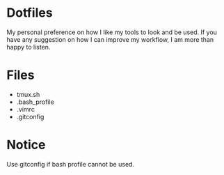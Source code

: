 # Dotfiles 
My personal preference on how I like my tools to look and be used.
If you have any suggestion on how I can improve my workflow, I am more than happy to listen.

Files
==================
* tmux.sh
* .bash_profile
* .vimrc
* .gitconfig

Notice
==================
Use gitconfig if bash profile cannot be used.
